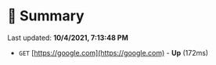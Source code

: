 # 📖 Summary
Last updated: **10/4/2021, 7:13:48 PM**

- `GET` [https://google.com](https://google.com) - **Up** (172ms)
